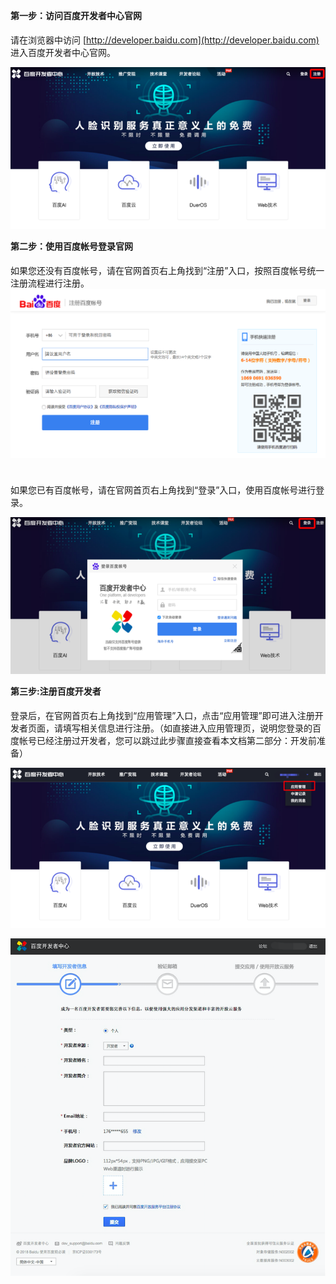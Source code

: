 **第一步：访问百度开发者中心官网 **

请在浏览器中访问 [http://developer.baidu.com](http://developer.baidu.com) 进入百度开发者中心官网。

![](/assets/potal.png)

**第二步：使用百度帐号登录官网 **

如果您还没有百度帐号，请在官网首页右上角找到“注册”入口，按照百度帐号统一注册流程进行注册。![](/assets/register.png) 

如果您已有百度帐号，请在官网首页右上角找到“登录”入口，使用百度帐号进行登录。

![](/assets/login.png)

**第三步:注册百度开发者 **

登录后，在官网首页右上角找到“应用管理”入口，点击“应用管理”即可进入注册开发者页面，请填写相关信息进行注册。（如直接进入应用管理页，说明您登录的百度帐号已经注册过开发者，您可以跳过此步骤直接查看本文档第二部分：开发前准备）

![](/assets/console.png)

![](/assets/registerpage.png)

